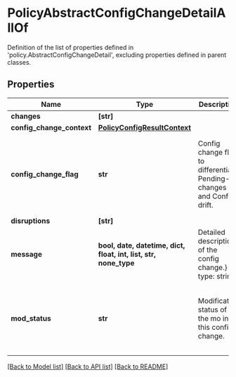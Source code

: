 # PolicyAbstractConfigChangeDetailAllOf

Definition of the list of properties defined in 'policy.AbstractConfigChangeDetail', excluding properties defined in parent classes.
## Properties
Name | Type | Description | Notes
------------ | ------------- | ------------- | -------------
**changes** | **[str]** |  | [optional] 
**config_change_context** | [**PolicyConfigResultContext**](PolicyConfigResultContext.md) |  | [optional] 
**config_change_flag** | **str** | Config change flag to differentiate Pending-changes and Config-drift. | [optional]  if omitted the server will use the default value of "Pending-changes"
**disruptions** | **[str]** |  | [optional] 
**message** | **bool, date, datetime, dict, float, int, list, str, none_type** | Detailed description of the config change.} type: string | [optional] 
**mod_status** | **str** | Modification status of the mo in this config change. | [optional]  if omitted the server will use the default value of "None"

[[Back to Model list]](../README.md#documentation-for-models) [[Back to API list]](../README.md#documentation-for-api-endpoints) [[Back to README]](../README.md)


